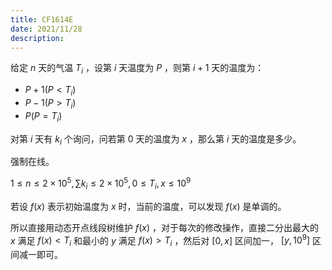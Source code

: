 ```yaml
---
title: CF1614E
date: 2021/11/28 
description: 　
---
```


给定 $n$ 天的气温 $T_i$ ，设第 $i$ 天温度为 $P$ ，则第 $i+1$ 天的温度为：

- $P+1 ( P<T_i)$
- $P-1 ( P>T_i )$
- $P ( P=T_i )$

对第 $i$ 天有 $k_i$ 个询问，问若第 $0$ 天的温度为 $x$ ，那么第 $i$ 天的温度是多少。

强制在线。

$1\leq n\leq 2\times 10^5, \sum k_i\leq 2\times 10^5,0\leq T_i,x\leq 10^9$

若设 $f(x)$ 表示初始温度为 $x$ 时，当前的温度，可以发现 $f(x)$ 是单调的。

所以直接用动态开点线段树维护 $f(x)$ ，对于每次的修改操作，直接二分出最大的 $x$ 满足 $f(x)<T_i$ 和最小的 $y$ 满足 $f(x)>T_i$ ，然后对 $[0,x]$ 区间加一， $[y,10^9]$ 区间减一即可。
